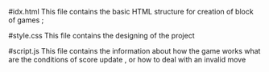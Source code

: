 #idx.html
This file contains the basic HTML structure for creation of block of games ;

#style.css
This file contains the designing of the project 

#script.js
This file contains the information about how the game works what are the conditions of score update , or how to deal with an invalid move
